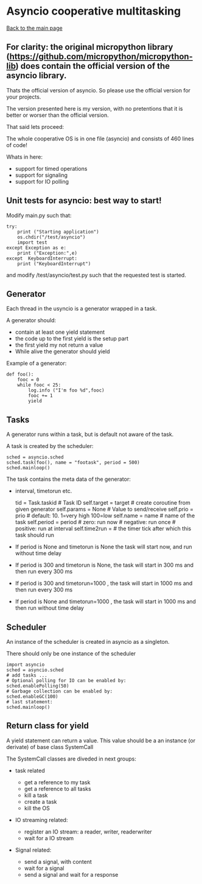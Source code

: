 # Asyncio cooperative multitasking


[Back to the main page](readme.md)

## For clarity: the original micropython library (https://github.com/micropython/micropython-lib) does contain the official version of the asyncio library.

Thats the official version of asyncio. So please use the official version for your projects.

The version presented here is my version, with no pretentions that it is better or worser than the official version.

That said lets proceed:

The whole cooperative OS is in one file (asyncio) and consists of 460 lines of code!

Whats in here:

* support for timed operations
* support for signaling
* support for IO polling


## Unit tests for asyncio: best way to start!

Modify main.py such that:

	try:
	    print ("Starting application")
	    os.chdir("/test/asyncio")
	    import test
	except Exception as e:
	    print ("Exception:",e)
	except  KeyboardInterrupt:
	    print ("KeyboardInterrupt")

and modify  /test/asyncio/test.py such that the requested test is started.



## Generator 

Each thread in the usyncio is a generator wrapped in a task.

A generator should:
* contain at least one yield statement
* the code up to the first yield is the setup part
* the first yield my not return a value
* While alive the generator should yield

Example of a generator:

	def foo():
	    fooc = 0
	    while fooc < 25:
	        log.info ("I'm foo %d",fooc)
	        fooc += 1
	        yield 

## Tasks

A generator runs within a task, but is default not aware of the task.

A task is created by the scheduler:

	sched = asyncio.sched
	sched.task(foo(), name = "footask", period = 500)
	sched.mainloop()


The task contains the meta data of the generator: 
* interval, timetorun etc.


	tid     	 = Task.taskid   # Task ID
	self.target  = target        #  create coroutine from given generator
	self.params  = None          # Value to send/receive
	self.prio    = prio          # default: 10.   1=very high 100=low
    self.name    = name 		 # name of the task
	self.period  = period        # zero:     run now
	                             # negative: run once
	                             # positive: run at interval
	self.time2run = 			 # the timer tick after which this task should run	

* If period is None and timetorun is None the task will start now, and run without time delay
* If period is 300 and timetorun is None, the task will start in 300 ms and then run every 300 ms
* If period is 300 and timetorun=1000 , the task will start in 
1000 ms and then run every 300 ms
* If period is None and timetorun=1000 , the task will start in 
1000 ms and then run without time delay


## Scheduler

An instance of the scheduler is created in asyncio as a singleton.

There should only be one instance of the scheduler

	import asyncio
	sched = asyncio.sched
	# add tasks ...
	# Optional polling for IO can be enabled by:
	sched.enablePolling(50) 
	# Garbage collection can be enabled by:
	sched.enableGC(100) 
	# last statement:
	sched.mainloop()


## Return class for yield

A yield statement can return a value. This value should be a an instance (or derivate) of base class SystemCall

The SystemCall classes are diveded in next groups:
* task related
	* get a reference to my task
	* get a reference to all tasks
	* kill a task
	* create a task
	* kill the OS

* IO streaming related:
	* register an IO stream: a reader, writer, readerwriter
	* wait for a IO stream

* Signal related:
	* send a signal, with content
	* wait for a signal
	* send a signal and wait for a response






